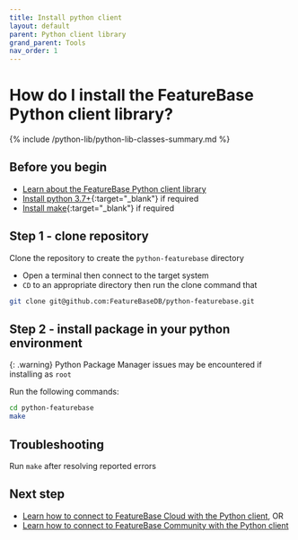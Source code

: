 ```yaml
---
title: Install python client
layout: default
parent: Python client library
grand_parent: Tools
nav_order: 1
---
```

# How do I install the FeatureBase Python client library?

{% include /python-lib/python-lib-classes-summary.md %}

## Before you begin

* [Learn about the FeatureBase Python client library](/docs/tools/python-client-library/python-client-home)
* [Install python 3.7+](https://www.python.org/downloads/){:target="_blank"} if required
* [Install make](https://www.gnu.org/software/make/){:target="_blank"} if required

## Step 1 - clone repository

Clone the repository to create the `python-featurebase` directory

* Open a terminal then connect to the target system
* `CD` to an appropriate directory then run the clone command that

```sh
git clone git@github.com:FeatureBaseDB/python-featurebase.git
```

## Step 2 - install package in your python environment

{: .warning}
Python Package Manager issues may be encountered if installing as `root`

Run the following commands:

```sh
cd python-featurebase
make
```

## Troubleshooting

Run `make` after resolving reported errors

## Next step

* [Learn how to connect to FeatureBase Cloud with the Python client](/docs/tools/python-client-library/python-client-connect-cloud), OR
* [Learn how to connect to FeatureBase Community with the Python client](/docs/tools/python-client-library/python-client-connect-community)
